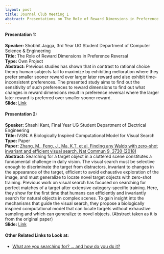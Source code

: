 ```yaml
---
layout: post
title: Journal Club Meeting 1
abstract: Presentations on The Role of Reward Dimensions in Preference Reversal by Shobhit Jagga and IVSN - A Biologically Inspired Computational Model for Visual Search by Shashi Kant Gupta
---
```

#### Presentation 1:

**Speaker:** Shobhit Jagga, 3rd Year UG Student Department of Computer Science & Engineering <br>
**Title:** The Role of Reward Dimensions in Preference Reversal <br>
**Type:** Own Project <br>
**Abstract:** Previous studies has shown that in contrast to rational choice theory human subjects fail to maximize by exhibiting melioration where they prefer smaller sooner reward over larger later reward and also exhibit time-inconsistent preferences. The presented study aims to find out the sensitivity of such preferences to reward dimensions to find out what changes in reward dimensions result in preference reversal where the larger later reward is preferred over smaller sooner reward. <br>
**Slide:** [Link](https://docs.google.com/presentation/d/17ckmFR5OFE5FcfkiQecYNPpmam-dqWh_zCf_qhhwxYk/edit?usp=sharing) <br>

#### Presentation 2:

**Speaker:** Shashi Kant, Final Year UG Student Department of Electrical Engineering <br>
**Title:** IVSN: A Biologically Inspired Computational Model for Visual Search <br>
**Type:** Paper <br>
**Paper:** [Zhang, M., Feng, J., Ma, K.T. et al. Finding any Waldo with zero-shot invariant and efficient visual search. Nat Commun 9, 3730 (2018)](https://doi.org/10.1038/s41467-018-06217-x) <br>
**Abstract:** Searching for a target object in a cluttered scene constitutes a fundamental challenge in daily vision. The visual search must be selective enough to discriminate the target from distractors, invariant to changes in the appearance of the target, efficient to avoid exhaustive exploration of the image, and must generalize to locate novel target objects with zero-shot training. Previous work on visual search has focused on searching for perfect matches of a target after extensive category-specific training. Here, they show for the first time that humans can efficiently and invariantly search for natural objects in complex scenes. To gain insight into the mechanisms that guide the visual search, they propose a biologically inspired computational model that can locate targets without exhaustive sampling and which can generalize to novel objects. (Abstract taken as it is from the original paper) <br>
**Slide:** [Link](https://docs.google.com/presentation/d/1r8NV5nbAz4pi6Ti7XZvBO2CmKePFC3WyvmGH-_Q5QLE/edit?usp=sharing)

#### Other Related Links to Look at:
* [What are you searching for? ... and how do you do it?](https://youtu.be/Y8RVXaC8PA8)
